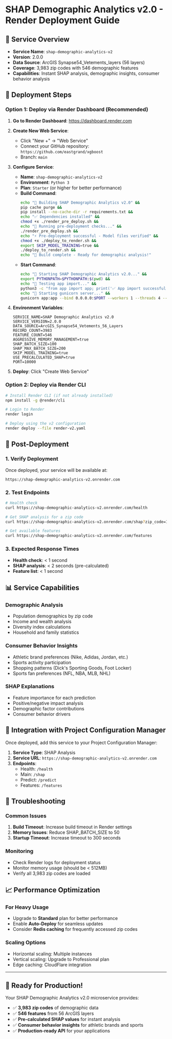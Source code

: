# SHAP Demographic Analytics v2.0 - Render Deployment Guide

## 🎯 **Service Overview**
- **Service Name**: `shap-demographic-analytics-v2`
- **Version**: 2.0.0
- **Data Source**: ArcGIS Synapse54_Vetements_layers (56 layers)
- **Coverage**: 3,983 zip codes with 546 demographic features
- **Capabilities**: Instant SHAP analysis, demographic insights, consumer behavior analysis

## 🚀 **Deployment Steps**

### **Option 1: Deploy via Render Dashboard (Recommended)**

1. **Go to Render Dashboard**: https://dashboard.render.com
2. **Create New Web Service**:
   - Click "New +" → "Web Service"
   - Connect your GitHub repository: `https://github.com/eastgrand/xgboost`
   - Branch: `main`

3. **Configure Service**:
   - **Name**: `shap-demographic-analytics-v2`
   - **Environment**: `Python 3`
   - **Plan**: `Starter` (or higher for better performance)
   - **Build Command**: 
     ```bash
     echo "🚀 Building SHAP Demographic Analytics v2.0" && 
     pip cache purge &&
     pip install --no-cache-dir -r requirements.txt &&
     echo "✅ Dependencies installed" &&
     chmod +x ./render_pre_deploy.sh &&
     echo "🔧 Running pre-deployment checks..." &&
     ./render_pre_deploy.sh &&
     echo "⚡ Pre-deployment successful - Model files verified" &&
     chmod +x ./deploy_to_render.sh &&
     export SKIP_MODEL_TRAINING=true &&
     ./deploy_to_render.sh &&
     echo "🎉 Build complete - Ready for demographic analysis!"
     ```
   - **Start Command**:
     ```bash
     echo "🌟 Starting SHAP Demographic Analytics v2.0..." &&
     export PYTHONPATH=$PYTHONPATH:$(pwd) &&
     echo "🧪 Testing app import..." &&
     python3 -c "from app import app; print('✅ App import successful - 3,983 zip codes ready')" &&
     echo "🚀 Starting gunicorn server..." &&
     gunicorn app:app --bind 0.0.0.0:$PORT --workers 1 --threads 4 --timeout 180 --access-logfile - --error-logfile - --preload
     ```

4. **Environment Variables**:
   ```
   SERVICE_NAME=SHAP Demographic Analytics v2.0
   SERVICE_VERSION=2.0.0
   DATA_SOURCE=ArcGIS_Synapse54_Vetements_56_Layers
   RECORD_COUNT=3983
   FEATURE_COUNT=546
   AGGRESSIVE_MEMORY_MANAGEMENT=true
   SHAP_BATCH_SIZE=100
   SHAP_MAX_BATCH_SIZE=200
   SKIP_MODEL_TRAINING=true
   USE_PRECALCULATED_SHAP=true
   PORT=10000
   ```

5. **Deploy**: Click "Create Web Service"

### **Option 2: Deploy via Render CLI**

```bash
# Install Render CLI (if not already installed)
npm install -g @render/cli

# Login to Render
render login

# Deploy using the v2 configuration
render deploy --file render-v2.yaml
```

## 🔗 **Post-Deployment**

### **1. Verify Deployment**
Once deployed, your service will be available at:
```
https://shap-demographic-analytics-v2.onrender.com
```

### **2. Test Endpoints**
```bash
# Health check
curl https://shap-demographic-analytics-v2.onrender.com/health

# Get SHAP analysis for a zip code
curl https://shap-demographic-analytics-v2.onrender.com/shap?zip_code=10001

# Get available features
curl https://shap-demographic-analytics-v2.onrender.com/features
```

### **3. Expected Response Times**
- **Health check**: < 1 second
- **SHAP analysis**: < 2 seconds (pre-calculated)
- **Feature list**: < 1 second

## 📊 **Service Capabilities**

### **Demographic Analysis**
- Population demographics by zip code
- Income and wealth analysis
- Diversity index calculations
- Household and family statistics

### **Consumer Behavior Insights**
- Athletic brand preferences (Nike, Adidas, Jordan, etc.)
- Sports activity participation
- Shopping patterns (Dick's Sporting Goods, Foot Locker)
- Sports fan preferences (NFL, NBA, MLB, NHL)

### **SHAP Explanations**
- Feature importance for each prediction
- Positive/negative impact analysis
- Demographic factor contributions
- Consumer behavior drivers

## 🎯 **Integration with Project Configuration Manager**

Once deployed, add this service to your Project Configuration Manager:

1. **Service Type**: SHAP Analysis
2. **Service URL**: `https://shap-demographic-analytics-v2.onrender.com`
3. **Endpoints**:
   - Health: `/health`
   - Main: `/shap`
   - Predict: `/predict`
   - Features: `/features`

## 🔧 **Troubleshooting**

### **Common Issues**
1. **Build Timeout**: Increase build timeout in Render settings
2. **Memory Issues**: Reduce SHAP_BATCH_SIZE to 50
3. **Startup Timeout**: Increase timeout to 300 seconds

### **Monitoring**
- Check Render logs for deployment status
- Monitor memory usage (should be < 512MB)
- Verify all 3,983 zip codes are loaded

## 📈 **Performance Optimization**

### **For Heavy Usage**
- Upgrade to **Standard** plan for better performance
- Enable **Auto-Deploy** for seamless updates
- Consider **Redis caching** for frequently accessed zip codes

### **Scaling Options**
- Horizontal scaling: Multiple instances
- Vertical scaling: Upgrade to Professional plan
- Edge caching: CloudFlare integration

---

## 🎉 **Ready for Production!**

Your SHAP Demographic Analytics v2.0 microservice provides:
- ✅ **3,983 zip codes** of demographic data
- ✅ **546 features** from 56 ArcGIS layers
- ✅ **Pre-calculated SHAP values** for instant analysis
- ✅ **Consumer behavior insights** for athletic brands and sports
- ✅ **Production-ready API** for your applications 